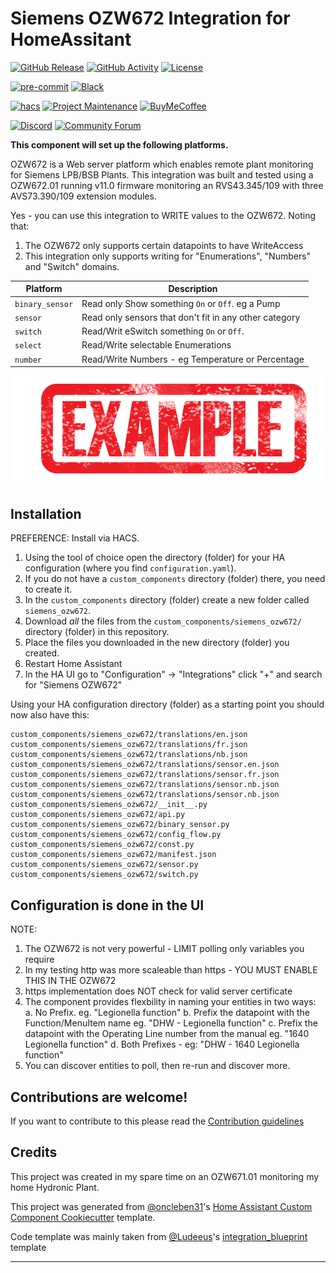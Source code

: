 # Siemens OZW672 Integration for HomeAssitant

[![GitHub Release][releases-shield]][releases]
[![GitHub Activity][commits-shield]][commits]
[![License][license-shield]](LICENSE)

[![pre-commit][pre-commit-shield]][pre-commit]
[![Black][black-shield]][black]

[![hacs][hacsbadge]][hacs]
[![Project Maintenance][maintenance-shield]][user_profile]
[![BuyMeCoffee][buymecoffeebadge]][buymecoffee]

[![Discord][discord-shield]][discord]
[![Community Forum][forum-shield]][forum]


**This component will set up the following platforms.**

OZW672 is a Web server platform which enables remote plant monitoring for Siemens LPB/BSB Plants.
This integration was built and tested using a OZW672.01 running v11.0 firmware monitoring an RVS43.345/109 with 
three AVS73.390/109 extension modules.  

Yes - you can use this integration to WRITE values to the OZW672.  Noting that:
1. The OZW672 only supports certain datapoints to have WriteAccess
2. This integration only supports writing for "Enumerations", "Numbers" and "Switch" domains.



| Platform        | Description                                                               |
| --------------- | ------------------------------------------------------------------------- |
| `binary_sensor` | Read only Show something `On` or `Off`.  eg a Pump                        |
| `sensor`        | Read only sensors that don't fit in any other category                    |
| `switch`        | Read/Writ eSwitch something `On` or `Off`.                                |
| `select`        | Read/Write selectable Enumerations                                        |
| `number`        | Read/Write Numbers - eg Temperature or Percentage                         |


![example][exampleimg]

## Installation

PREFERENCE:  Install via HACS.

1. Using the tool of choice open the directory (folder) for your HA configuration (where you find `configuration.yaml`).
2. If you do not have a `custom_components` directory (folder) there, you need to create it.
3. In the `custom_components` directory (folder) create a new folder called `siemens_ozw672`.
4. Download _all_ the files from the `custom_components/siemens_ozw672/` directory (folder) in this repository.
5. Place the files you downloaded in the new directory (folder) you created.
6. Restart Home Assistant
7. In the HA UI go to "Configuration" -> "Integrations" click "+" and search for "Siemens OZW672"

Using your HA configuration directory (folder) as a starting point you should now also have this:

```text
custom_components/siemens_ozw672/translations/en.json
custom_components/siemens_ozw672/translations/fr.json
custom_components/siemens_ozw672/translations/nb.json
custom_components/siemens_ozw672/translations/sensor.en.json
custom_components/siemens_ozw672/translations/sensor.fr.json
custom_components/siemens_ozw672/translations/sensor.nb.json
custom_components/siemens_ozw672/translations/sensor.nb.json
custom_components/siemens_ozw672/__init__.py
custom_components/siemens_ozw672/api.py
custom_components/siemens_ozw672/binary_sensor.py
custom_components/siemens_ozw672/config_flow.py
custom_components/siemens_ozw672/const.py
custom_components/siemens_ozw672/manifest.json
custom_components/siemens_ozw672/sensor.py
custom_components/siemens_ozw672/switch.py
```

## Configuration is done in the UI

NOTE: 
1. The OZW672 is not very powerful - LIMIT polling only variables you require
2. In my testing http was more scaleable than https - YOU MUST ENABLE THIS IN THE OZW672
3. https implementation does NOT check for valid server certificate
4. The component provides flexbility in naming your entities in two ways:
    a. No Prefix.  eg. "Legionella function"
    b. Prefix the datapoint with the Function/MenuItem name eg.  "DHW - Legionella function"
    c. Prefix the datapoint with the Operating Line number from the manual eg. "1640 Legionella function"
    d. Both Prefixes - eg: "DHW - 1640 Legionella function"
5. You can discover entities to poll, then re-run and discover more.  
<!---->

## Contributions are welcome!

If you want to contribute to this please read the [Contribution guidelines](CONTRIBUTING.md)

## Credits

This project was created in my spare time on an OZW671.01 monitoring my home Hydronic Plant.  

This project was generated from [@oncleben31](https://github.com/oncleben31)'s [Home Assistant Custom Component Cookiecutter](https://github.com/oncleben31/cookiecutter-homeassistant-custom-component) template.

Code template was mainly taken from [@Ludeeus](https://github.com/ludeeus)'s [integration_blueprint][integration_blueprint] template

---

[integration_blueprint]: https://github.com/custom-components/integration_blueprint
[black]: https://github.com/psf/black
[black-shield]: https://img.shields.io/badge/code%20style-black-000000.svg?style=for-the-badge
[buymecoffee]: https://www.buymeacoffee.com/johnaherninfotrack
[buymecoffeebadge]: https://img.shields.io/badge/buy%20me%20a%20coffee-donate-yellow.svg?style=for-the-badge
[commits-shield]: https://img.shields.io/github/commit-activity/y/johnaherninfotrack/homeassistant_custom_siemensozw672.svg?style=for-the-badge
[commits]: https://github.com/johnaherninfotrack/homeassistant_custom_siemensozw672/commits/main
[hacs]: https://hacs.xyz
[hacsbadge]: https://img.shields.io/badge/HACS-Custom-orange.svg?style=for-the-badge
[discord]: https://discord.gg/Qa5fW2R
[discord-shield]: https://img.shields.io/discord/330944238910963714.svg?style=for-the-badge
[exampleimg]: example.png
[forum-shield]: https://img.shields.io/badge/community-forum-brightgreen.svg?style=for-the-badge
[forum]: https://community.home-assistant.io/
[license-shield]: https://img.shields.io/github/license/johnaherninfotrack/homeassistant_custom_siemensozw672.svg?style=for-the-badge
[maintenance-shield]: https://img.shields.io/badge/maintainer-%40johnaherninfotrack-blue.svg?style=for-the-badge
[pre-commit]: https://github.com/pre-commit/pre-commit
[pre-commit-shield]: https://img.shields.io/badge/pre--commit-enabled-brightgreen?style=for-the-badge
[releases-shield]: https://img.shields.io/github/release/johnaherninfotrack/homeassistant_custom_siemensozw672.svg?style=for-the-badge
[releases]: https://github.com/johnaherninfotrack/homeassistant_custom_siemensozw672/releases
[user_profile]: https://github.com/johnaherninfotrack
